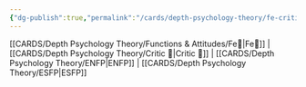 ```yaml
---
{"dg-publish":true,"permalink":"/cards/depth-psychology-theory/fe-critic/","created":"2023-01-05T12:06:42.173+01:00","updated":"2023-04-20T21:46:56.101+02:00"}
---
```


[[CARDS/Depth Psychology Theory/Functions & Attitudes/Fe💉\|Fe💉]] | [[CARDS/Depth Psychology Theory/Critic 🤔\|Critic 🤔]]  | [[CARDS/Depth Psychology Theory/ENFP\|ENFP]] | [[CARDS/Depth Psychology Theory/ESFP\|ESFP]]
